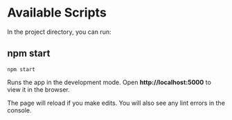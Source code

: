 # Available Scripts

In the project directory, you can run:

## npm start

```
npm start
```

Runs the app in the development mode. Open **http://localhost:5000** to view it in the browser.

The page will reload if you make edits. You will also see any lint errors in the console.

